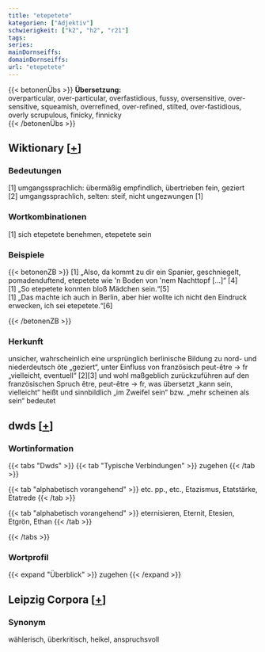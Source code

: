 ```yaml
---
title: "etepetete"
kategorien: ["Adjektiv"]
schwierigkeit: ["k2", "h2", "r21"]
tags:
series:
mainDornseiffs:
domainDornseiffs:
url: "etepetete"
---
```


{{< betonenÜbs >}}
**Übersetzung:**  
overparticular, over-particular, overfastidious, fussy, oversensitive, over-sensitive, squeamish, overrefined, over-refined, stilted, over-fastidious, overly scrupulous, finicky, finnicky  
{{< /betonenÜbs >}}

## Wiktionary [[+](https://de.wiktionary.org/wiki/etepetete)]

### Bedeutungen
[1] umgangssprachlich: übermäßig empfindlich, übertrieben fein, geziert  
[2] umgangssprachlich, selten: steif, nicht ungezwungen [1]  

### Wortkombinationen
[1] sich etepetete benehmen, etepetete sein  

### Beispiele
{{< betonenZB >}}
[1] „Also, da kommt zu dir ein Spanier, geschniegelt, pomadenduftend, etepetete wie 'n Boden von 'nem Nachttopf […]“ [4]  
[1] „So etepetete konnten bloß Mädchen sein.“[5]  
[1] „Das machte ich auch in Berlin, aber hier wollte ich nicht den Eindruck erwecken, ich sei etepetete.“[6]  

{{< /betonenZB >}}
### Herkunft
unsicher, wahrscheinlich eine ursprünglich berlinische Bildung zu nord- und niederdeutsch öte „geziert“, unter Einfluss von französisch peut-être → fr „vielleicht, eventuell“ [2][3] und wohl maßgeblich zurückzuführen auf den französischen Spruch être, peut-être → fr, was übersetzt „kann sein, vielleicht“ heißt und sinnbildlich „im Zweifel sein“ bzw. „mehr scheinen als sein“ bedeutet  



## dwds [[+](https://www.dwds.de/wb/etepetete)]

### Wortinformation
{{< tabs "Dwds" >}}
{{< tab "Typische Verbindungen" >}}
zugehen
{{< /tab >}}

{{< tab "alphabetisch vorangehend" >}}
etc. pp., etc., Etazismus, Etatstärke, Etatrede
{{< /tab >}}

{{< tab "alphabetisch vorangehend" >}}
eternisieren, Eternit, Etesien, Etgrön, Ethan
{{< /tab >}}

{{< /tabs >}}

### Wortprofil
{{< expand "Überblick" >}} zugehen {{< /expand >}}

## Leipzig Corpora [[+](https://corpora.uni-leipzig.de/en/res?word=etepetete&corpusId=deu_newscrawl-public_2018)]


### Synonym
wählerisch, überkritisch, heikel, anspruchsvoll

